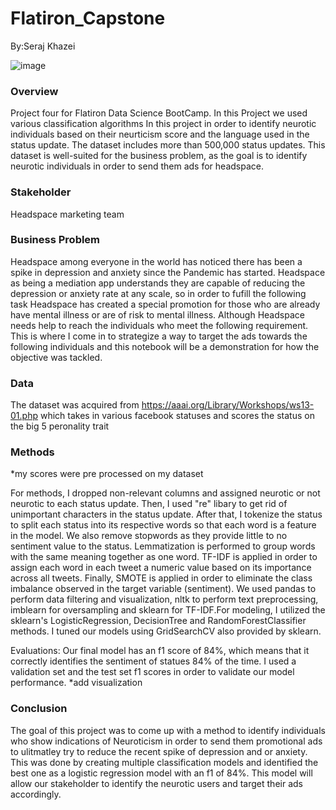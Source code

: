 # Flatiron_Capstone
By:Seraj Khazei


![image](https://user-images.githubusercontent.com/81191793/144152128-ac1c4792-819d-4c53-a1a2-1fce024a3264.png)



###  Overview
Project four for Flatiron Data Science BootCamp. In this Project we used various classification algorithms In this project in order to identify neurotic individuals based on their neurticism score and the language used in the status update. The dataset includes more than 500,000 status updates. This dataset is well-suited for the business problem, as the goal is to identify neurotic individuals in order to send them ads for headspace. 

### Stakeholder
Headspace marketing team

### Business Problem
Headspace among everyone in the world has noticed there has been a spike in depression and anxiety since the Pandemic has started. Headspace as being a mediation app understands they are capable of reducing the depression or anxiety rate at any scale, so in order to fufill the following task Headspace has created a special promotion for those who are already have mental illness or are of risk to mental illness. Although Headspace needs help to reach the individuals who meet the following requirement. This is where I come in to strategize a way to target the ads towards the following individuals and this notebook will be a demonstration for how the objective was tackled.


### Data
The dataset was acquired from https://aaai.org/Library/Workshops/ws13-01.php
which takes in various facebook statuses and scores the status on the big 5 peronality trait 

### Methods

*my scores were pre processed on my dataset

For methods, I dropped non-relevant columns and assigned neurotic or not neurotic to each status update. Then, I used "re" libary to get rid of unimportant characters in the status update. After that, I tokenize the status to split each status into its respective words so that each word is a feature in the model. We also remove stopwords as they provide little to no sentiment value to the status. Lemmatization is performed to group words with the same meaning together as one word. TF-IDF is applied in order to assign each word in each tweet a numeric value based on its importance across all tweets. Finally, SMOTE is applied in order to eliminate the class imbalance observed in the target variable (sentiment). We used pandas to perform data filtering and visualization, nltk to perform text preprocessing, imblearn for oversampling and sklearn for TF-IDF.For modeling, I utilized the sklearn's LogisticRegression, DecisionTree and RandomForestClassifier methods. I tuned our models using GridSearchCV also provided by sklearn.

Evaluations:
Our final model has an f1 score of 84%, which means that it correctly identifies the sentiment of statues 84% of the time. I used a validation set and the test set f1 scores in order to validate our model performance.
*add visualization

### Conclusion 
The goal of this project was to come up with a method to identify individuals who show indications of Neuroticism in order to send them promotional ads to ulitmatley try to reduce the recent spike of depression and or anxiety. This was done by creating multiple classification models and identified the best one as a logistic regression model with an f1 of 84%. This model will allow our stakeholder to identify the neurotic users and target their ads accordingly.
